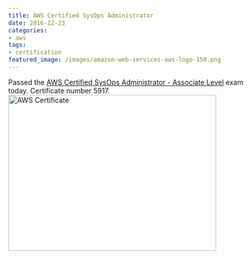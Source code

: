 ```yaml
---
title: AWS Certified SysOps Administrator
date: 2016-12-23
categories:
- aws
tags:
- certification
featured_image: /images/amazon-web-services-aws-logo-150.png
---
```


Passed the [AWS Certified SysOps Administrator - Associate Level](https://aws.amazon.com/certification/certified-sysops-admin-associate/) exam today.  Certificate number 5917.
<img src="/images/aws_asoa_5917.png" alt="AWS Certificate" style="width:420px;height:315px;">
